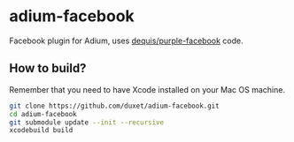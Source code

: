 # adium-facebook
Facebook plugin for Adium, uses [dequis/purple-facebook](https://github.com/dequis/purple-facebook) code.

## How to build?
Remember that you need to have Xcode installed on your Mac OS machine.

```sh
git clone https://github.com/duxet/adium-facebook.git
cd adium-facebook
git submodule update --init --recursive
xcodebuild build
```
